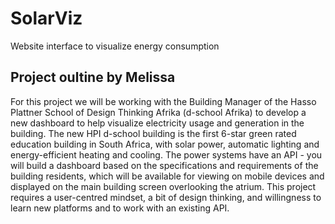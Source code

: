# SolarViz

Website interface to visualize energy consumption

## Project oultine by Melissa

For this project we will be working with the Building Manager of the Hasso Plattner School of Design Thinking Afrika (d-school Afrika) to develop a new dashboard to help visualize electricity usage and generation in the building. The new HPI d-school building is the first 6-star green rated education building in South Africa, with solar power, automatic lighting and energy-efficient heating and cooling. The power systems have an API - you will build a dashboard based on the specifications and requirements of the building residents, which will be available for viewing on mobile devices and displayed on the main building screen overlooking the atrium. This project requires a user-centred mindset, a bit of design thinking, and willingness to learn new platforms and to work with an existing API. 

